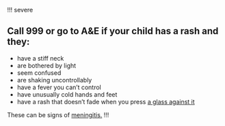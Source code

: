!!! severe
## Call 999 or go to A&E if your child has a rash and they:

* have a stiff neck
* are bothered by light
* seem confused
* are shaking uncontrollably
* have a fever you can’t control
* have unusually cold hands and feet
* have a rash that doesn’t fade when you press [a glass against it](https://www.meningitisnow.org/meningitis-explained/signs-and-symptoms/glass-test/?gclid=CJWh-aLL8s0CFcE_GwodT4ALcg)

These can be signs of [meningitis.](http://www.nhs.uk/conditions/Meningitis/Pages/Introduction.aspx)
!!!
